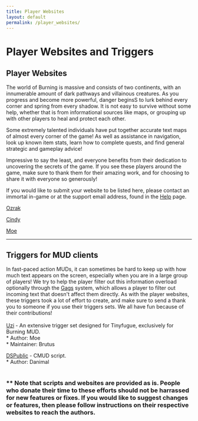```yaml
---
title: Player Websites
layout: default
permalink: /player_websites/
---
```

# Player Websites and Triggers

## Player Websites
The world of Burning is massive and consists of two continents, with an innumerable amount of dark pathways and villainous creatures. As you progress and become more powerful, danger beginsS to lurk behind every corner and spring from every shadow. It is not easy to survive without some help, whether that is from informational sources like maps, or grouping up with other players to heal and protect each other.

Some extremely talented individuals have put together accurate text maps of almost every corner of the game! As well as assistance in navigation, look up known item stats, learn how to complete quests, and find general strategic and gameplay advice!

Impressive to say the least, and everyone benefits from their dedication to uncovering the secrets of the game. If you see these players around the game, make sure to thank them for their amazing work, and for choosing to share it with everyone so generously!

If you would like to submit your website to be listed here, please contact an immortal in-game or at the support email address, found in the [Help](/help.markdown) page.

[Ozrak](http://ozrak.insomnia247.nl/burning/)

[Cindy](http://www.lysator.liu.se/~tomca/burning/)

[Moe](http://www.lysator.liu.se/~moe/burning/)

* * *
## Triggers for MUD clients
In fast-paced action MUDs, it can sometimes be hard to keep up with how much text appears on the screen, especially when you are in a large group of players! We try to help the player filter out this information overload optionally through the [Gags](/help.markdown) system, which allows a player to filter out incoming text that doesn't affect them directly. As with the player websites, these triggers took a lot of effort to create, and make sure to send a thank you to someone if you use their triggers sets. We all have fun because of their contributions!<br>
<br>
[Uzi](https://github.com/tollofsen/uzi) - An extensive trigger set designed for Tinyfugue, exclusively for Burning MUD.<br>
    * Author: Moe<br>
    * Maintainer: Brutus<br>

[DSPublic](https://github.com/illbedan/DSPublic) - CMUD script.<br>
    * Author: Danimal<br>

#

### ** Note that scripts and websites are provided as is. People who donate their time to these efforts should not be harrassed for new features or fixes. If you would like to suggest changes or features, then please follow instructions on their respective websites to reach the authors.